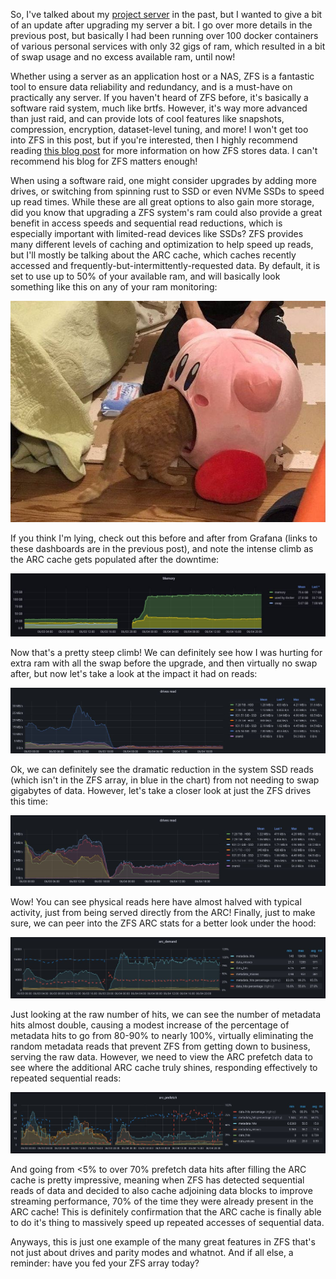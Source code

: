 So, I've talked about my [project server](/posts/hosted/) in the past, but I
wanted to give a bit of an update after upgrading my server a bit. I go over
more details in the previous post, but basically I had been running over 100
docker containers of various personal services with only 32 gigs of ram, which
resulted in a bit of swap usage and no excess available ram, until now!

Whether using a server as an application host or a NAS, ZFS is a fantastic tool
to ensure data reliability and redundancy, and is a must-have on practically any
server. If you haven't heard of ZFS before, it's basically a software raid
system, much like brtfs. However, it's way more advanced than just raid, and can
provide lots of cool features like snapshots, compression, encryption,
dataset-level tuning, and more! I won't get too into ZFS in this post, but if
you're interested, then I highly recommend reading [this blog
post](https://jrs-s.net/2018/04/11/primer-how-data-is-stored-on-disk-with-zfs)
for more information on how ZFS stores data. I can't recommend his blog for ZFS
matters enough!

When using a software raid, one might consider upgrades by adding more drives,
or switching from spinning rust to SSD or even NVMe SSDs to speed up read times.
While these are all great options to also gain more storage, did you know that
upgrading a ZFS system's ram could also provide a great benefit in access speeds
and sequential read reductions, which is especially important with limited-read
devices like SSDs? ZFS provides many different levels of caching and
optimization to help speed up reads, but I'll mostly be talking about the ARC
cache, which caches recently accessed and
frequently-but-intermittently-requested data. By default, it is set to use up to
50% of your available ram, and will basically look something like this on any of
your ram monitoring:

![picture of cat going into a kirby cat house](/posts/feed-your-zfs/cat.jpg)

If you think I'm lying, check out this before and after from Grafana (links to
these dashboards are in the previous post), and note the intense climb as the
ARC cache gets populated after the downtime:

![grafana chart of memory](/posts/feed-your-zfs/memory.jpg)

Now that's a pretty steep climb! We can definitely see how I was hurting for
extra ram with all the swap before the upgrade, and then virtually no swap
after, but now let's take a look at the impact it had on reads:

![grafana chart of reads with swap](/posts/feed-your-zfs/swap-reads.jpg)

Ok, we can definitely see the dramatic reduction in the system SSD reads (which
isn't in the ZFS array, in blue in the chart) from not needing to swap gigabytes
of data. However, let's take a closer look at just the ZFS drives this time:

![grafana chart of reads](/posts/feed-your-zfs/reads.jpg)

Wow! You can see physical reads here have almost halved with typical activity,
just from being served directly from the ARC! Finally, just to make sure, we can
peer into the ZFS ARC stats for a better look under the hood:

![grafana chart of arc hits](/posts/feed-your-zfs/arc-hits.jpg)

Just looking at the raw number of hits, we can see the number of metadata hits
almost double, causing a modest increase of the percentage of metadata hits to
go from 80-90% to nearly 100%, virtually eliminating the random metadata reads
that prevent ZFS from getting down to business, serving the raw data. However,
we need to view the ARC prefetch data to see where the additional ARC cache
truly shines, responding effectively to repeated sequential reads:

![grafana chart of arc prefetch hits](/posts/feed-your-zfs/arc-prefetch.jpg)

And going from <5% to over 70% prefetch data hits after filling the ARC cache is
pretty impressive, meaning when ZFS has detected sequential reads of data and
decided to also cache adjoining data blocks to improve streaming performance,
70% of the time they were already present in the ARC cache! This is definitely
confirmation that the ARC cache is finally able to do it's thing to massively
speed up repeated accesses of sequential data.

Anyways, this is just one example of the many great features in ZFS that's not
just about drives and parity modes and whatnot. And if all else, a reminder:
have you fed your ZFS array today?
